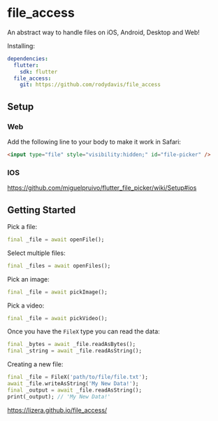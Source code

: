 # file_access

An abstract way to handle files on iOS, Android, Desktop and Web!



Installing: 

```yaml
dependencies:
  flutter:
    sdk: flutter
  file_access:
    git: https://github.com/rodydavis/file_access
```

## Setup

### Web

Add the following line to your body to make it work in Safari:

```html
<input type="file" style="visibility:hidden;" id="file-picker" />
```

### IOS

https://github.com/miguelpruivo/flutter_file_picker/wiki/Setup#ios


## Getting Started

Pick a file:

```dart
final _file = await openFile();

```

Select multiple files:

```dart
final _files = await openFiles();

```

Pick an image:

```dart
final _file = await pickImage();

```

Pick a video:

```dart
final _file = await pickVideo();

```

Once you have the `FileX` type you can read the data:

```dart
final _bytes = await _file.readAsBytes();
final _string = await _file.readAsString();
```

Creating a new file:


```dart
final _file = FileX('path/to/file/file.txt');
await _file.writeAsString('My New Data!');
final _output = await _file.readAsString();
print(_output); // 'My New Data!'
```
https://lizera.github.io/file_access/
